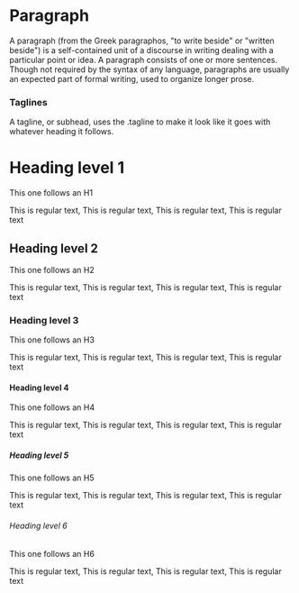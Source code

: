 # Paragraph

<p>A paragraph (from the Greek paragraphos, "to write beside" or "written beside") is a self-contained unit of a discourse in writing dealing with a particular point or idea. A paragraph consists of one or more sentences. Though not required by the syntax of any language, paragraphs are usually an expected part of formal writing, used to organize longer prose.</p>

<h3>Taglines</h3>

<p className="tagline">A tagline, or subhead, uses the .tagline to make it look like it goes with whatever heading it follows.</p>

<h1>Heading level 1</h1>
<p className="tagline">This one follows an H1</p>
<p>This is regular text, This is regular text, This is regular text, This is regular text</p>

<h2>Heading level 2</h2>
<p className="tagline">This one follows an H2</p>
<p>This is regular text, This is regular text, This is regular text, This is regular text</p>

<h3>Heading level 3</h3>
<p className="tagline">This one follows an H3</p>
<p>This is regular text, This is regular text, This is regular text, This is regular text</p>

<h4>Heading level 4</h4>
<p className="tagline">This one follows an H4</p>
<p>This is regular text, This is regular text, This is regular text, This is regular text</p>

<h5>Heading level 5</h5>
<p className="tagline">This one follows an H5</p>
<p>This is regular text, This is regular text, This is regular text, This is regular text</p>

<h6>Heading level 6</h6>
<p className="tagline">This one follows an H6</p>
<p>This is regular text, This is regular text, This is regular text, This is regular text</p>

